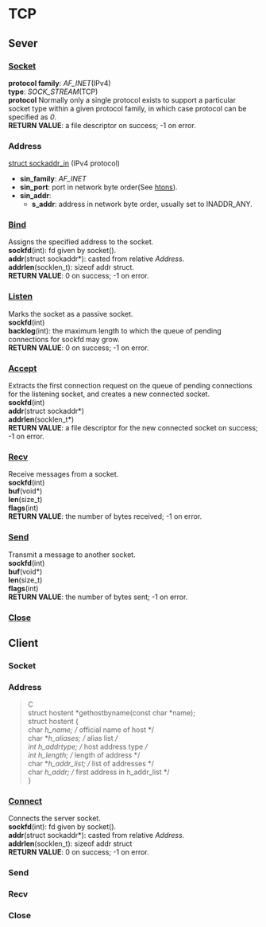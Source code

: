 # TCP

## Sever
### [Socket](http://man7.org/linux/man-pages/man2/socket.2.html)
**protocol family**: _AF_INET_(IPv4)  
**type**: _SOCK_STREAM_(TCP)  
**protocol** Normally only a single protocol exists to support a particular socket type within a given protocol family, in which case protocol can be specified as _0_.  
**RETURN VALUE**: a file descriptor on success; -1 on error.

### Address
[struct sockaddr_in](http://man7.org/linux/man-pages/man7/ip.7.html) (IPv4 protocol)  
* **sin_family**: _AF_INET_  
* **sin_port**: port in network byte order(See [htons](http://man7.org/linux/man-pages/man3/htons.3.html)).  
* **sin_addr**:
  * **s_addr**: address in network byte order, usually set to INADDR_ANY.  

### [Bind](http://man7.org/linux/man-pages/man2/bind.2.html)
Assigns the specified address to the socket.  
**sockfd**(int): fd given by socket().  
**addr**(struct sockaddr*): casted from relative _Address_.  
**addrlen**(socklen_t): sizeof addr struct.  
**RETURN VALUE**: 0 on success; -1 on error.

### [Listen](http://man7.org/linux/man-pages/man2/listen.2.html)
Marks the socket as a passive socket.  
**sockfd**(int)  
**backlog**(int): the maximum length to which the queue of pending connections for sockfd may grow.  
**RETURN VALUE**: 0 on success; -1 on error.

### [Accept](http://man7.org/linux/man-pages/man2/accept.2.html)
Extracts the first connection request on the queue of pending connections for the listening socket, and creates a new connected socket.  
**sockfd**(int)  
**addr**(struct sockaddr\*)  
**addrlen**(socklen_t\*)  
**RETURN VALUE**: a file descriptor for the new connected socket on success; -1 on error.

### [Recv](http://man7.org/linux/man-pages/man2/recvmsg.2.html)
Receive messages from a socket.  
**sockfd**(int)  
**buf**(void\*)  
**len**(size_t)  
**flags**(int)  
**RETURN VALUE**: the number of bytes received; -1 on error.

### [Send](http://man7.org/linux/man-pages/man2/sendmsg.2.html)
Transmit a message to another socket.  
**sockfd**(int)  
**buf**(void\*)  
**len**(size_t)  
**flags**(int)  
**RETURN VALUE**: the number of bytes sent; -1 on error.

### [Close](http://man7.org/linux/man-pages/man2/close.2.html)

## Client
### Socket

### Address
>C  
struct hostent *gethostbyname(const char *name);  
struct hostent {  
   char  *h_name;            /* official name of host */  
   char **h_aliases;         /* alias list */  
   int    h_addrtype;        /* host address type */  
   int    h_length;          /* length of address */  
   char **h_addr_list;       /* list of addresses */  
   char  *h_addr;            /* first address in h_addr_list */  
}

### [Connect](http://man7.org/linux/man-pages/man2/connect.2.html)
Connects the server socket.  
**sockfd**(int): fd given by socket().  
**addr**(struct sockaddr\*): casted from relative _Address_.  
**addrlen**(socklen_t): sizeof addr struct  
**RETURN VALUE**: 0 on success; -1 on error.

### Send

### Recv

### Close